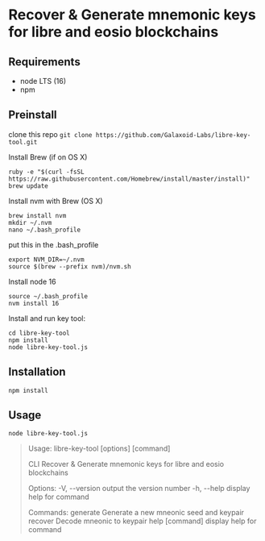 # Recover & Generate mnemonic keys for libre and eosio blockchains

## Requirements

- node LTS (16)
- npm

## Preinstall
clone this repo
`git clone https://github.com/Galaxoid-Labs/libre-key-tool.git`

Install Brew (if on OS X)
```
ruby -e "$(curl -fsSL https://raw.githubusercontent.com/Homebrew/install/master/install)" 
brew update 
```

Install nvm with Brew (OS X)
```
brew install nvm 
mkdir ~/.nvm 
nano ~/.bash_profile
```
put this in the .bash_profile
```
export NVM_DIR=~/.nvm
source $(brew --prefix nvm)/nvm.sh
```

Install node 16
```
source ~/.bash_profile
nvm install 16
```

Install and run key tool:
```
cd libre-key-tool
npm install
node libre-key-tool.js
```

## Installation

```
npm install
```

## Usage

```
node libre-key-tool.js
```

> Usage: libre-key-tool [options] [command]
>
> CLI Recover & Generate mnemonic keys for libre and eosio blockchains
>
> Options:
> -V, --version output the version number
> -h, --help display help for command
>
> Commands:
> generate Generate a new mneonic seed and keypair
> recover <string> Decode mneonic to keypair
> help [command] display help for command
